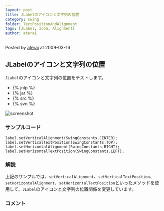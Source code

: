 ```yaml
---
layout: post
title: JLabelのアイコンと文字列の位置
category: swing
folder: TextPositionAndAlignment
tags: [JLabel, Icon, Alignment]
author: aterai
---
```


Posted by [aterai](http://terai.xrea.jp/aterai.html) at 2009-03-16

## JLabelのアイコンと文字列の位置
`JLabel`のアイコンと文字列の位置をテストします。

- {% jnlp %}
- {% jar %}
- {% src %}
- {% svn %}

<!-- dummy comment line for breaking list -->

![screenshot](http://lh6.ggpht.com/_9Z4BYR88imo/TQTVPS5wBUI/AAAAAAAAAnU/2hri1cAlfoM/s800/TextPositionAndAlignment.png)

### サンプルコード
<pre class="prettyprint"><code>label.setVerticalAlignment(SwingConstants.CENTER);
label.setVerticalTextPosition(SwingConstants.TOP);
label.setHorizontalAlignment(SwingConstants.RIGHT);
label.setHorizontalTextPosition(SwingConstants.LEFT);
</code></pre>

### 解説
上記のサンプルでは、`setVerticalAlignment`、`setVerticalTextPosition`、`setHorizontalAlignment`、`setHorizontalTextPosition`といったメソッドを使用して、`JLabel`のアイコンと文字列の位置関係を変更しています。

### コメント
